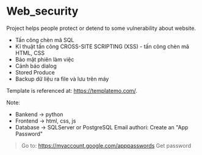 # Web_security

Project helps people protect or detend to some vulnerability about website.
-  Tấn công chèn mã SQL
-  Kĩ thuật tấn công CROSS-SITE SCRIPTING (XSS) - tấn công chèn mã HTML, CSS
-  Bảo mật phiên làm việc
-  Cảnh báo dialog
-  Stored Produce
-  Backup dữ liệu ra file và lưu trên máy

Template is referenced at: https://templatemo.com/.

Note:
  - Bankend -> python
  - Frontend -> html, css, js
  - Database -> SQLServer or PostgreSQL
Email authori: Create an "App Password"
> Go to: https://myaccount.google.com/apppasswords
> Get password
